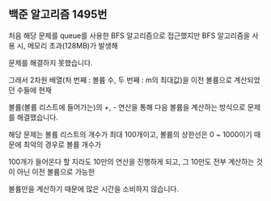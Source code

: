 ## 백준 알고리즘 1495번

처음 해당 문제를 queue를 사용한 BFS 알고리즘으로 접근했지만 BFS 알고리즘을 사용 시, 메모리 초과(128MB)가 발생해

문제를 해결하지 못했습니다.

그래서 2차원 배열(처 번째 : 볼륨 수, 두 번째 : m의 최대값)을 이전 볼륨으로 계산되었던 수들에 현재 

볼륨(볼륨 리스트에 들어가는)의 +, - 연산을 통해 다음 볼륨을 계산하는 방식으로 문제를 해결했습니다.

해당 문제는 볼륨 리스트의 개수가 최대 100개이고, 볼륨의 상한선은 0 ~ 1000이기 때문에 최악의 경우로 볼륨 개수가

100개가 들어온다 할 지라도 10만의 연산을 진행하게 되고, 그 10만도 전부 계산하는 것이 아닌 이전 볼륨으로 가능한

볼륨만을 계산하기 때문에 많은 시간을 소비하지 않습니다.


